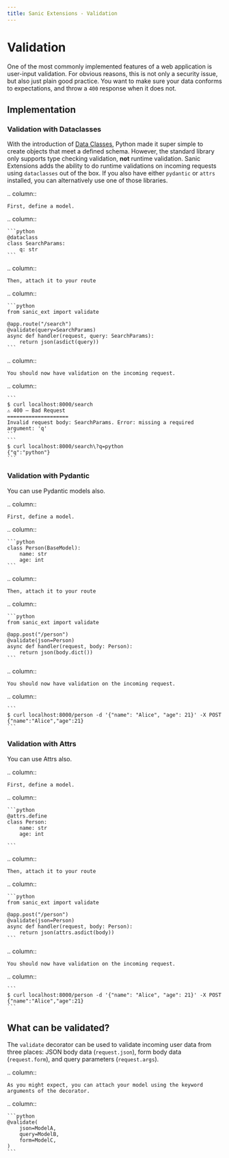 ```yaml
---
title: Sanic Extensions - Validation
---
```


# Validation

One of the most commonly implemented features of a web application is user-input validation. For obvious reasons, this is not only a security issue, but also just plain good practice. You want to make sure your data conforms to expectations, and throw a `400` response when it does not.

## Implementation

### Validation with Dataclasses

With the introduction of [Data Classes](https://docs.python.org/3/library/dataclasses.html), Python made it super simple to create objects that meet a defined schema. However, the standard library only supports type checking validation, **not** runtime validation. Sanic Extensions adds the ability to do runtime validations on incoming requests using `dataclasses` out of the box. If you also have either `pydantic` or `attrs` installed, you can alternatively use one of those libraries.

.. column::

```
First, define a model.
```

.. column::

````
```python
@dataclass
class SearchParams:
    q: str
```
````

.. column::

```
Then, attach it to your route
```

.. column::

````
```python
from sanic_ext import validate

@app.route("/search")
@validate(query=SearchParams)
async def handler(request, query: SearchParams):
    return json(asdict(query))
```
````

.. column::

```
You should now have validation on the incoming request.
```

.. column::

````
```
$ curl localhost:8000/search                                       
⚠️ 400 — Bad Request
====================
Invalid request body: SearchParams. Error: missing a required argument: 'q'
```
```
$ curl localhost:8000/search\?q=python                             
{"q":"python"}
```
````

### Validation with Pydantic

You can use Pydantic models also.

.. column::

```
First, define a model.
```

.. column::

````
```python
class Person(BaseModel):
    name: str
    age: int
```
````

.. column::

```
Then, attach it to your route
```

.. column::

````
```python
from sanic_ext import validate

@app.post("/person")
@validate(json=Person)
async def handler(request, body: Person):
    return json(body.dict())
```
````

.. column::

```
You should now have validation on the incoming request.
```

.. column::

````
```
$ curl localhost:8000/person -d '{"name": "Alice", "age": 21}' -X POST  
{"name":"Alice","age":21}
```
````

### Validation with Attrs

You can use Attrs also.

.. column::

```
First, define a model.
```

.. column::

````
```python
@attrs.define
class Person:
    name: str
    age: int

```
````

.. column::

```
Then, attach it to your route
```

.. column::

````
```python
from sanic_ext import validate

@app.post("/person")
@validate(json=Person)
async def handler(request, body: Person):
    return json(attrs.asdict(body))
```
````

.. column::

```
You should now have validation on the incoming request.
```

.. column::

````
```
$ curl localhost:8000/person -d '{"name": "Alice", "age": 21}' -X POST  
{"name":"Alice","age":21}
```
````

## What can be validated?

The `validate` decorator can be used to validate incoming user data from three places: JSON body data (`request.json`), form body data (`request.form`), and query parameters (`request.args`).

.. column::

```
As you might expect, you can attach your model using the keyword arguments of the decorator.
```

.. column::

````
```python
@validate(
    json=ModelA,
    query=ModelB,
    form=ModelC,
)
```
````
